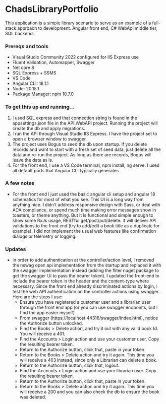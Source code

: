 # ChadsLibraryPortfolio
This application is a simple library scenario to serve as an example of a full-stack approach to development. Angular front end, C# WebApi middle tier, SQL backend.

### Prereqs and tools
- Visual Studio Community 2022 configured for IIS Express use
- Fluent Validation, Automapper, Swagger
- Net core 8
- SQL Express + SSMS
- VS Code
- Angular CLI: 18.1.1
- Node: 20.15.1
- Package Manager: npm 10.7.0

### To get this up and running...
1. I used SQL express and that connection string is found in the appsettings.json file in the API.WebAPI project. Running the project will create the db and apply migrations.
2. I run the API through Visual Studio IIS Express. I have the project set to open a browser window to swagger.
3. The project uses Bogus to seed the db upon startup. If you delete records and want to start with a fresh set of seed data, just delete all the data and re-run the project. As long as there are records, Bogus will leave the data as is. 
4. For the front end, I use a VS Code terminal, npm install, ng serve. I used all default ports that Angular CLI typically generates.

### A few notes
- For the front end I just used the basic angular cli setup and angular 18 schematics for most of what you see. This UI is a long way from anything nice. I didn't address responsive design with Sass, or deal with ADA compliance, or spend much time making error messages show in toasters, or theme anything. But it is functional and simple enough to show some RxJs usage, RESTful get/post/put/delete. It will deliver API validations to the front end (try to add/edit a book title as a duplicate for example). I did not implement the usual web features like confirmation dialogs or telemetry or logging. 

### Updates
- In order to add authentication at the controller/action level, I removed the nswag open api implementation from the startup and replaced it with the swagger implementation instead (adding the fliter nuget package to get the swagger UI to pass the bearer token). I updated the front-end to include the bearer token in the header and the content-type where necessary. Since the front end already discriminated actions by login, I test the web API authentication on the controller actions using swagger. Here are the steps I use:
  - Ensure you have registered a customer user and a librarian user through the front end app (or you can use swagger endpoints, but I find the app easier myself)
  - From swagger (https://localhost:44316/swagger/index.html), notice the Authorize button unlocked.
  - Find the Books > Delete action, and try it out with any valid book Id. You will receive a 401.
  - Find the Accounts > Login action and use your customer user. Copy the resulting bearer token.
  - Return to the Authorize button, click that, paste in your token.
  - Return to the Books > Delete action and try it again. This time you will receive a 403 instead, since only a Librarian can delete a book.
  - Return to the Authorize button, click that, logout. 
  - Find the Accounts > Login action and use your librarian user. Copy the resulting bearer token.
  - Return to the Authorize button, click that, paste in your token.
  - Return to the Books > Delete action and try it again. This time you will receive a 200 and you can also check the db to ensure the book was deleted.